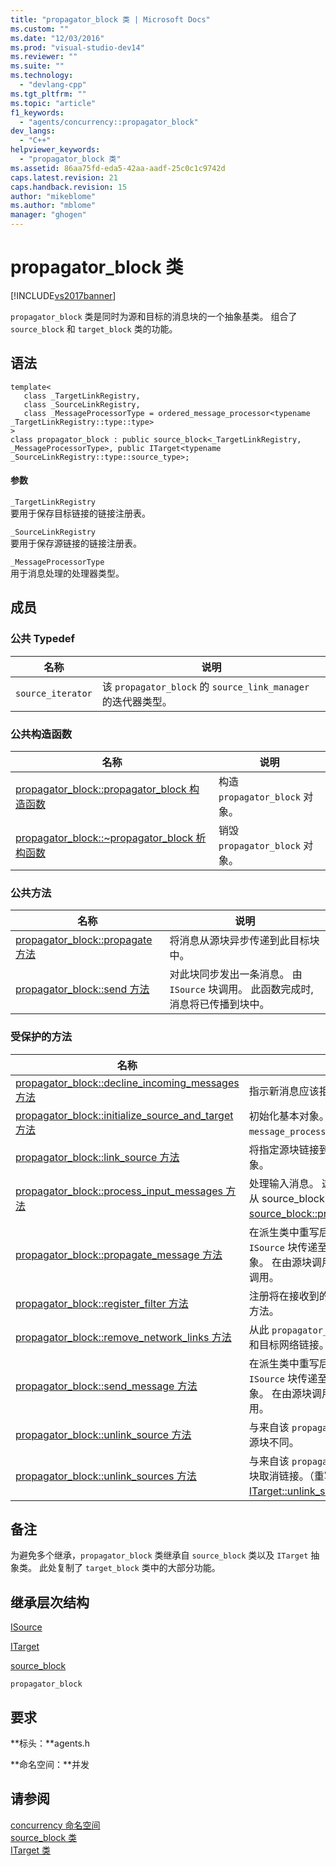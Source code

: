 ```yaml
---
title: "propagator_block 类 | Microsoft Docs"
ms.custom: ""
ms.date: "12/03/2016"
ms.prod: "visual-studio-dev14"
ms.reviewer: ""
ms.suite: ""
ms.technology: 
  - "devlang-cpp"
ms.tgt_pltfrm: ""
ms.topic: "article"
f1_keywords: 
  - "agents/concurrency::propagator_block"
dev_langs: 
  - "C++"
helpviewer_keywords: 
  - "propagator_block 类"
ms.assetid: 86aa75fd-eda5-42aa-aadf-25c0c1c9742d
caps.latest.revision: 21
caps.handback.revision: 15
author: "mikeblome"
ms.author: "mblome"
manager: "ghogen"
---
```

# propagator_block 类
[!INCLUDE[vs2017banner](../../../assembler/inline/includes/vs2017banner.md)]

`propagator_block` 类是同时为源和目标的消息块的一个抽象基类。  组合了 `source_block` 和 `target_block` 类的功能。  
  
## 语法  
  
```  
template<  
   class _TargetLinkRegistry,  
   class _SourceLinkRegistry,  
   class _MessageProcessorType = ordered_message_processor<typename _TargetLinkRegistry::type::type>  
>  
class propagator_block : public source_block<_TargetLinkRegistry, _MessageProcessorType>, public ITarget<typename _SourceLinkRegistry::type::source_type>;  
```  
  
#### 参数  
 `_TargetLinkRegistry`  
 要用于保存目标链接的链接注册表。  
  
 `_SourceLinkRegistry`  
 要用于保存源链接的链接注册表。  
  
 `_MessageProcessorType`  
 用于消息处理的处理器类型。  
  
## 成员  
  
### 公共 Typedef  
  
|名称|说明|  
|--------|--------|  
|`source_iterator`|该 `propagator_block` 的 `source_link_manager` 的迭代器类型。|  
  
### 公共构造函数  
  
|名称|说明|  
|--------|--------|  
|[propagator\_block::propagator\_block 构造函数](../Topic/propagator_block::propagator_block%20Constructor.md)|构造 `propagator_block` 对象。|  
|[propagator\_block::~propagator\_block 析构函数](../Topic/propagator_block::~propagator_block%20Destructor.md)|销毁 `propagator_block` 对象。|  
  
### 公共方法  
  
|名称|说明|  
|--------|--------|  
|[propagator\_block::propagate 方法](../Topic/propagator_block::propagate%20Method.md)|将消息从源块异步传递到此目标块中。|  
|[propagator\_block::send 方法](../Topic/propagator_block::send%20Method.md)|对此块同步发出一条消息。  由 `ISource` 块调用。  此函数完成时, 消息将已传播到块中。|  
  
### 受保护的方法  
  
|名称|说明|  
|--------|--------|  
|[propagator\_block::decline\_incoming\_messages 方法](../Topic/propagator_block::decline_incoming_messages%20Method.md)|指示新消息应该拒绝的块。|  
|[propagator\_block::initialize\_source\_and\_target 方法](../Topic/propagator_block::initialize_source_and_target%20Method.md)|初始化基本对象。  特别地，`message_processor` 对象需要进行初始化。|  
|[propagator\_block::link\_source 方法](../Topic/propagator_block::link_source%20Method.md)|将指定源块链接到此 `propagator_block` 对象。|  
|[propagator\_block::process\_input\_messages 方法](../Topic/propagator_block::process_input_messages%20Method.md)|处理输入消息。  这用于传播器块才有用的，从 source\_block 派生\(重写 [source\_block::process\_input\_messages](../Topic/source_block::process_input_messages%20Method.md)。\)|  
|[propagator\_block::propagate\_message 方法](../Topic/propagator_block::propagate_message%20Method.md)|在派生类中重写后，该方法异步地将消息从 `ISource` 块传递至该 `propagator_block` 对象。  在由源块调用时，其由 `propagate` 方法调用。|  
|[propagator\_block::register\_filter 方法](../Topic/propagator_block::register_filter%20Method.md)|注册将在接收到的每条消息上调用的筛选器方法。|  
|[propagator\_block::remove\_network\_links 方法](../Topic/propagator_block::remove_network_links%20Method.md)|从此 `propagator_block` 对象中移除所有源和目标网络链接。|  
|[propagator\_block::send\_message 方法](../Topic/propagator_block::send_message%20Method.md)|在派生类中重写后，该方法同步地将消息从 `ISource` 块传递至该 `propagator_block` 对象。  在由源块调用时，其由 `send` 方法调用。|  
|[propagator\_block::unlink\_source 方法](../Topic/propagator_block::unlink_source%20Method.md)|与来自该 `propagator_block` 对象的指定的源块不同。|  
|[propagator\_block::unlink\_sources 方法](../Topic/propagator_block::unlink_sources%20Method.md)|与来自该 `propagator_block` 对象的所有源块取消链接。（重写 [ITarget::unlink\_sources](../Topic/ITarget::unlink_sources%20Method.md)。）|  
  
## 备注  
 为避免多个继承，`propagator_block` 类继承自 `source_block` 类以及 `ITarget` 抽象类。  此处复制了 `target_block` 类中的大部分功能。  
  
## 继承层次结构  
 [ISource](../../../parallel/concrt/reference/isource-class.md)  
  
 [ITarget](../../../parallel/concrt/reference/itarget-class.md)  
  
 [source\_block](../../../parallel/concrt/reference/source-block-class.md)  
  
 `propagator_block`  
  
## 要求  
 **标头：**agents.h  
  
 **命名空间：**并发  
  
## 请参阅  
 [concurrency 命名空间](../../../parallel/concrt/reference/concurrency-namespace.md)   
 [source\_block 类](../../../parallel/concrt/reference/source-block-class.md)   
 [ITarget 类](../../../parallel/concrt/reference/itarget-class.md)